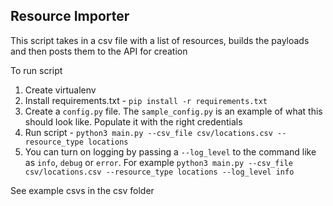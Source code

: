 ## Resource Importer

This script takes in a csv file with a list of resources, builds the payloads 
and then posts them to the API for creation

To run script
1. Create virtualenv
2. Install requirements.txt - `pip install -r requirements.txt`
3. Create a `config.py` file. The `sample_config.py` is an example  of what this should look like. Populate it with the right credentials
4. Run script - `python3 main.py --csv_file csv/locations.csv --resource_type locations`
5. You can turn on logging by passing a `--log_level` to the command like as `info`, `debug` or `error`. For example `python3 main.py --csv_file csv/locations.csv --resource_type locations --log_level info`

See example csvs in the csv folder